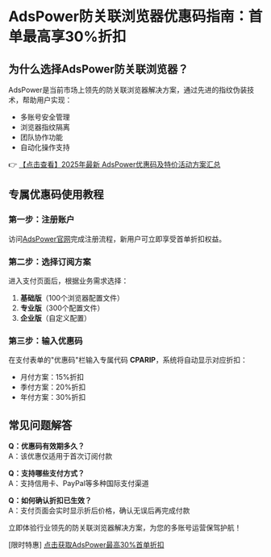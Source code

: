 # AdsPower防关联浏览器优惠码指南：首单最高享30%折扣

## 为什么选择AdsPower防关联浏览器？

AdsPower是当前市场上领先的防关联浏览器解决方案，通过先进的指纹伪装技术，帮助用户实现：
- 多账号安全管理
- 浏览器指纹隔离
- 团队协作功能
- 自动化操作支持

👉 [【点击查看】2025年最新 AdsPower优惠码及特价活动方案汇总](https://bit.ly/adspower_free)

## 专属优惠码使用教程

### 第一步：注册账户
访问[AdsPower官网](https://bit.ly/adspower_free)完成注册流程，新用户可立即享受首单折扣权益。

### 第二步：选择订阅方案
进入支付页面后，根据业务需求选择：
1. **基础版**（100个浏览器配置文件）
2. **专业版**（300个配置文件）
3. **企业版**（自定义配置）

### 第三步：输入优惠码
在支付表单的"优惠码"栏输入专属代码 **CPARIP**，系统将自动显示对应折扣：
- 月付方案：15%折扣
- 季付方案：20%折扣
- 年付方案：30%折扣

## 常见问题解答

**Q：优惠码有效期多久？**  
A：该优惠仅适用于首次订阅付款

**Q：支持哪些支付方式？**  
A：支持信用卡、PayPal等多种国际支付渠道

**Q：如何确认折扣已生效？**  
A：支付页面会实时显示折后价格，确认无误后再完成付款

立即体验行业领先的防关联浏览器解决方案，为您的多账号运营保驾护航！

[限时特惠] [点击获取AdsPower最高30%首单折扣](https://bit.ly/adspower_free)